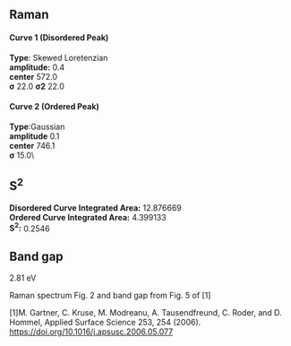 ## Raman

#### Curve 1 (Disordered Peak)
**Type**: Skewed Loretenzian\
**amplitude:** 0.4\
**center** 572.0\
**σ** 22.0
**σ2** 22.0


#### Curve 2 (Ordered Peak)
**Type**:Gaussian\
**amplitude** 0.1\
**center** 746.1\
**σ** 15.0\


## S<sup>2</sup>
**Disordered Curve Integrated Area:** 12.876669\
**Ordered Curve Integrated Area:** 4.399133\
**S<sup>2</sup>:** 0.2546


## Band gap
2.81 eV


Raman spectrum Fig. 2 and band gap from Fig. 5 of [1]

[1]M. Gartner, C. Kruse, M. Modreanu, A. Tausendfreund, C. Roder, and D. Hommel, Applied Surface Science 253, 254 (2006).
https://doi.org/10.1016/j.apsusc.2006.05.077
